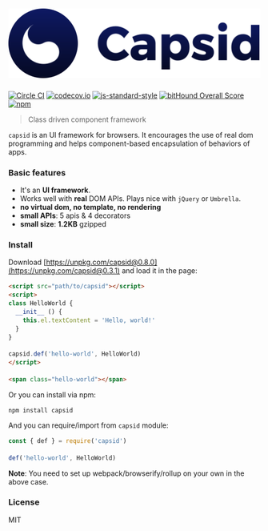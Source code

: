 # <img src="asset/capsid.svg" />

[![Circle CI](https://circleci.com/gh/capsidjs/capsid.svg?style=svg)](https://circleci.com/gh/capsidjs/capsid)
[![codecov.io](https://codecov.io/github/capsidjs/capsid/coverage.svg?branch=master)](https://codecov.io/github/capsidjs/capsid?branch=master)
[![js-standard-style](https://img.shields.io/badge/code%20style-standard-brightgreen.svg)](http://standardjs.com/)
[![bitHound Overall Score](https://www.bithound.io/github/capsidjs/capsid/badges/score.svg)](https://www.bithound.io/github/capsidjs/capsid)
[![npm](https://img.shields.io/npm/v/capsid.svg)](https://npm.im/capsid)

> Class driven component framework

`capsid` is an UI framework for browsers. It encourages the use of real dom programming and helps component-based encapsulation of behaviors of apps.

### Basic features

- It's an **UI framework**.
- Works well with **real** DOM APIs. Plays nice with `jQuery` or `Umbrella`.
- **no virtual dom, no template, no rendering**
- **small APIs**: 5 apis & 4 decorators
- **small size**: **1.2KB** gzipped

### Install

Download [https://unpkg.com/capsid@0.8.0](https://unpkg.com/capsid@0.3.1) and load it in the page:

```html
<script src="path/to/capsid"></script>
<script>
class HelloWorld {
  __init__ () {
    this.el.textContent = 'Hello, world!'
  }
}

capsid.def('hello-world', HelloWorld)
</script>

<span class="hello-world"></span>
```

Or you can install via npm:

    npm install capsid

And you can require/import from `capsid` module:

```js
const { def } = require('capsid')

def('hello-world', HelloWorld)
```

**Note**: You need to set up webpack/browserify/rollup on your own in the above case.

### License

MIT
